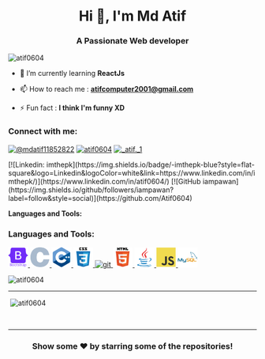 <h1 align="center">Hi 👋, I'm Md Atif</h1>
<h3 align="center">A Passionate Web developer</h3>

<p align="left"> <img src="https://komarev.com/ghpvc/?username=atif0604&label=Profile%20views&color=0e75b6&style=flat" alt="atif0604" /> </p>

- 🌱 I’m currently learning **ReactJs**

- 📫 How to reach me : **atifcomputer2001@gmail.com**

- ⚡ Fun fact : **I think I'm funny XD**

<h3 align="left">Connect with me:</h3>
<p align="left">
<a href="https://twitter.com/@mdatif11852822" target="blank"><img align="center" src="https://raw.githubusercontent.com/rahuldkjain/github-profile-readme-generator/neutral-icons/src/images/icons/Social/twitter.svg" alt="@mdatif11852822" height="30" width="40" /></a>
<a href="https://linkedin.com/in/" target="blank"><img align="center" src="https://raw.githubusercontent.com/rahuldkjain/github-profile-readme-generator/neutral-icons/src/images/icons/Social/linked-in-alt.svg" alt="atif0604" height="30" width="40" /></a>
<a href="https://instagram.com/_atif._1" target="blank"><img align="center" src="https://raw.githubusercontent.com/rahuldkjain/github-profile-readme-generator/neutral-icons/src/images/icons/Social/instagram.svg" alt="_atif._1" height="30" width="40" /></a>
</p>
[![Linkedin: imthepk](https://img.shields.io/badge/-imthepk-blue?style=flat-square&logo=Linkedin&logoColor=white&link=https://www.linkedin.com/in/imthepk/)](https://www.linkedin.com/in/atif0604/)
[![GitHub iampawan](https://img.shields.io/github/followers/iampawan?label=follow&style=social)](https://github.com/Atif0604)

**Languages and Tools:** 
<h3 align="left">Languages and Tools:</h3>
<p align="left"> <a href="https://getbootstrap.com" target="_blank"> <img src="https://raw.githubusercontent.com/devicons/devicon/master/icons/bootstrap/bootstrap-plain-wordmark.svg" alt="bootstrap" width="40" height="40"/> </a> <a href="https://www.cprogramming.com/" target="_blank"> <img src="https://raw.githubusercontent.com/devicons/devicon/master/icons/c/c-original.svg" alt="c" width="40" height="40"/> </a> <a href="https://www.w3schools.com/cpp/" target="_blank"> <img src="https://raw.githubusercontent.com/devicons/devicon/master/icons/cplusplus/cplusplus-original.svg" alt="cplusplus" width="40" height="40"/> </a> <a href="https://www.w3schools.com/css/" target="_blank"> <img src="https://raw.githubusercontent.com/devicons/devicon/master/icons/css3/css3-original-wordmark.svg" alt="css3" width="40" height="40"/> </a> <a href="https://git-scm.com/" target="_blank"> <img src="https://www.vectorlogo.zone/logos/git-scm/git-scm-icon.svg" alt="git" width="40" height="40"/> </a> <a href="https://www.w3.org/html/" target="_blank"> <img src="https://raw.githubusercontent.com/devicons/devicon/master/icons/html5/html5-original-wordmark.svg" alt="html5" width="40" height="40"/> </a> <a href="https://www.java.com" target="_blank"> <img src="https://raw.githubusercontent.com/devicons/devicon/master/icons/java/java-original.svg" alt="java" width="40" height="40"/> </a> <a href="https://developer.mozilla.org/en-US/docs/Web/JavaScript" target="_blank"> <img src="https://raw.githubusercontent.com/devicons/devicon/master/icons/javascript/javascript-original.svg" alt="javascript" width="40" height="40"/> </a> <a href="https://www.mysql.com/" target="_blank"> <img src="https://raw.githubusercontent.com/devicons/devicon/master/icons/mysql/mysql-original-wordmark.svg" alt="mysql" width="40" height="40"/> </a> </p>

<p><img align="left" src="https://github-readme-stats.vercel.app/api/top-langs?username=atif0604&show_icons=true&locale=en&layout=compact" alt="atif0604" /></p>
<br><hr>

<p>&nbsp;<img align="center" src="https://github-readme-stats.vercel.app/api?username=atif0604&show_icons=true&locale=en" alt="atif0604" /></p>
<br><hr>
<div align="center">

### Show some ❤️ by starring some of the repositories!

</div>

